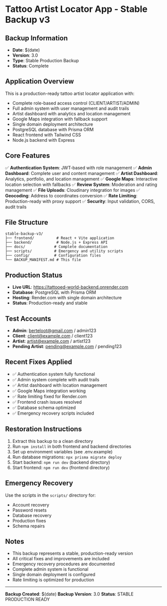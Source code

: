 # Tattoo Artist Locator App - Stable Backup v3

## Backup Information
- **Date**: $(date)
- **Version**: 3.0
- **Type**: Stable Production Backup
- **Status**: Complete

## Application Overview
This is a production-ready tattoo artist locator application with:
- Complete role-based access control (CLIENT/ARTIST/ADMIN)
- Full admin system with user management and audit trails
- Artist dashboard with analytics and location management
- Google Maps integration with fallback support
- Single domain deployment architecture
- PostgreSQL database with Prisma ORM
- React frontend with Tailwind CSS
- Node.js backend with Express

## Core Features
✅ **Authentication System**: JWT-based with role management
✅ **Admin Dashboard**: Complete user and content management
✅ **Artist Dashboard**: Analytics, portfolio, and location management
✅ **Google Maps**: Interactive location selection with fallbacks
✅ **Review System**: Moderation and rating management
✅ **File Uploads**: Cloudinary integration for images
✅ **Geocoding**: Address to coordinates conversion
✅ **Rate Limiting**: Production-ready with proxy support
✅ **Security**: Input validation, CORS, audit trails

## File Structure
```
stable-backup-v3/
├── frontend/          # React + Vite application
├── backend/           # Node.js + Express API
├── docs/             # Complete documentation
├── scripts/          # Emergency and utility scripts
├── config/           # Configuration files
└── BACKUP_MANIFEST.md # This file
```

## Production Status
- **Live URL**: https://tattooed-world-backend.onrender.com
- **Database**: PostgreSQL with Prisma ORM
- **Hosting**: Render.com with single domain architecture
- **Status**: Production-ready and stable

## Test Accounts
- **Admin**: berteloot@gmail.com / admin123
- **Client**: client@example.com / client123
- **Artist**: artist@example.com / artist123
- **Pending Artist**: pending@example.com / pending123

## Recent Fixes Applied
- ✅ Authentication system fully functional
- ✅ Admin system complete with audit trails
- ✅ Artist dashboard with location management
- ✅ Google Maps integration working
- ✅ Rate limiting fixed for Render.com
- ✅ Frontend crash issues resolved
- ✅ Database schema optimized
- ✅ Emergency recovery scripts included

## Restoration Instructions
1. Extract this backup to a clean directory
2. Run `npm install` in both frontend and backend directories
3. Set up environment variables (see .env.example)
4. Run database migrations: `npx prisma migrate deploy`
5. Start backend: `npm run dev` (backend directory)
6. Start frontend: `npm run dev` (frontend directory)

## Emergency Recovery
Use the scripts in the `scripts/` directory for:
- Account recovery
- Password resets
- Database recovery
- Production fixes
- Schema repairs

## Notes
- This backup represents a stable, production-ready version
- All critical fixes and improvements are included
- Emergency recovery procedures are documented
- Complete admin system is functional
- Single domain deployment is configured
- Rate limiting is optimized for production

---
**Backup Created**: $(date)
**Backup Version**: 3.0
**Status**: STABLE PRODUCTION READY
